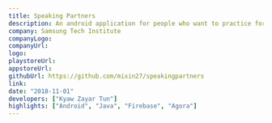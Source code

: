 ```yaml
---
title: Speaking Partners
description: An android application for people who want to practice foreign language.
company: Samsung Tech Institute
companyLogo:
companyUrl:
logo:
playstoreUrl:
appstoreUrl:
githubUrl: https://github.com/mixin27/speakingpartners
link:
date: "2018-11-01"
developers: ["Kyaw Zayar Tun"]
highlights: ["Android", "Java", "Firebase", "Agora"]
---
```

